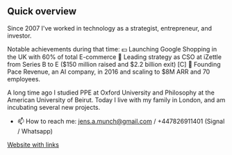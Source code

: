 ## Quick overview

Since 2007 I've worked in technology as a strategist, entrepreneur, and investor. 

Notable achievements during that time: 
💵 Launching Google Shopping in the UK with 60% of total E-commerce
🧠 Leading strategy as CSO at iZettle from Series B to E ($150 million raised and $2.2 billion exit) [C]
🔨 Founding Pace Revenue, an AI company, in 2016 and scaling to $8M ARR and 70 employees.

A long time ago I studied PPE at Oxford University and Philosophy at the American University of Beirut. Today I live with my family in London, and am  incubating several new projects.

- 📫 How to reach me: jens.a.munch@gmail.com / +447826911401 (Signal / Whatsapp)

[Website with links](https://www.jensmunch.com)

<!--
**jensamunch/jensamunch** is a ✨ _special_ ✨ repository because its `README.md` (this file) appears on your GitHub profile.

Here are some ideas to get you started:

- 🔭 I’m currently working on ...
- 🌱 I’m currently learning ...
- 👯 I’m looking to collaborate on ...
- 🤔 I’m looking for help with ...
- 💬 Ask me about ...
- 📫 How to reach me: ...
- 😄 Pronouns: ...
- ⚡ Fun fact: ...
-->
